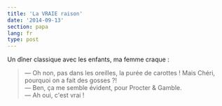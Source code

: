 ```yaml
---
title: 'La VRAIE raison'
date: '2014-09-13'
section: papa
lang: fr
type: post
---
```


Un dîner classique avec les enfants, ma femme craque :

> — Oh non, pas dans les oreilles, la purée de carottes ! Mais Chéri, pourquoi on a fait des gosses ?!  
> — Ben, ça me semble évident, pour Procter & Gamble.  
> — Ah oui, c'est vrai !

